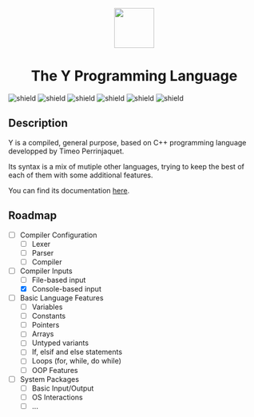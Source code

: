 <div align="center">
  <p>
    <img width="80" src="https://avatars.githubusercontent.com/u/99663083?v=4">
  </p>
  <h1>The Y Programming Language</h1>
</div>

![shield](https://img.shields.io/badge/version-ALPHA-524fff)
![shield](https://img.shields.io/github/repo-size/Ice-Code-Team/shard-lang)
![shield](https://img.shields.io/badge/Status-In%20Progress-7aff7a)
![shield](https://img.shields.io/badge/Made%20in-C++-00599C?logo=cplusplus)
![shield](https://img.shields.io/badge/Supported%20Platforms-Windows%20%7C%20Linux%20%7C%20MacOS-blue)
![shield](https://img.shields.io/badge/stable-NO-ff4f4f)

## Description

Y is a compiled, general purpose, based on C++ programming language developped by Timeo Perrinjaquet.

Its syntax is a mix of mutiple other languages, trying to keep the best of each of them with some additional features.

You can find its documentation [here](https://github.com/LilTim0/y-lang/blob/main/documentation/README.md).

## Roadmap

- [ ] Compiler Configuration
  - [ ] Lexer
  - [ ] Parser
  - [ ] Compiler
- [ ] Compiler Inputs
  - [ ] File-based input
  - [x] Console-based input
- [ ] Basic Language Features
  - [ ] Variables
  - [ ] Constants
  - [ ] Pointers
  - [ ] Arrays
  - [ ] Untyped variants
  - [ ] If, elsif and else statements
  - [ ] Loops (for, while, do while)
  - [ ] OOP Features
- [ ] System Packages
  - [ ] Basic Input/Output
  - [ ] OS Interactions
  - [ ] ...
